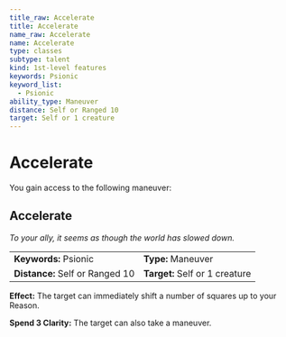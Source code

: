 ```yaml
---
title_raw: Accelerate
title: Accelerate
name_raw: Accelerate
name: Accelerate
type: classes
subtype: talent
kind: 1st-level features
keywords: Psionic
keyword_list:
  - Psionic
ability_type: Maneuver
distance: Self or Ranged 10
target: Self or 1 creature
---
```


# Accelerate

You gain access to the following maneuver:

## Accelerate

*To your ally, it seems as though the world has slowed down.*

|                                 |                                |
| :------------------------------ | :----------------------------- |
| **Keywords:** Psionic           | **Type:** Maneuver             |
| **Distance:** Self or Ranged 10 | **Target:** Self or 1 creature |

**Effect:** The target can immediately shift a number of squares up to your Reason.

**Spend 3 Clarity:** The target can also take a maneuver.

